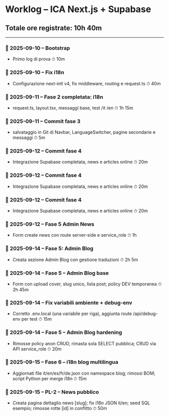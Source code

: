 # Worklog – ICA Next.js + Supabase
## Totale ore registrate: 10h 40m

---

### 📌 2025-09-10 – Bootstrap
- Primo log di prova
⏱ 10m
### 📌 2025-09-10 – Fix i18n
- Configurazione next-intl v4, fix middleware, routing e request.ts
⏱ 40m
### 📌 2025-09-11 – Fase 2 completata: i18n
- request.ts, layout.tsx, messaggi base, test /it /en
⏱ 1h 15m
### 📌 2025-09-11 – Commit fase 3
- salvataggio in Git di Navbar, LanguageSwitcher, pagine secondarie e messaggi
⏱ 5m
### 📌 2025-09-12 – Commit fase 4
- Integrazione Supabase completata, news e articles online
⏱ 20m
### 📌 2025-09-12 – Commit fase 4
- Integrazione Supabase completata, news e articles online
⏱ 20m
### 📌 2025-09-12 – Commit fase 4
- Integrazione Supabase completata, news e articles online
⏱ 20m
### 📌 2025-09-12 – Fase 5 Admin News
- Form create news con route server-side e service_role
⏱ 1h
### 📌 2025-09-14 – Fase 5: Admin Blog
- Creata sezione Admin Blog con gestione traduzioni
⏱ 2h 5m
### 📌 2025-09-14 – Fase 5 – Admin Blog base
- Form con upload cover, slug unico, lista post; policy DEV temporanea
⏱ 2h 45m
### 📌 2025-09-14 – Fix variabili ambiente + debug-env
- Corretto .env.local (una variabile per riga), aggiunta route /api/debug-env per test
⏱ 15m
### 📌 2025-09-14 – Fase 5 – Admin Blog hardening
- Rimosse policy anon CRUD, rimasta sola SELECT pubblica; CRUD via API service_role
⏱ 20m
### 📌 2025-09-15 – Fase 6 – i18n blog multilingua
- Aggiornati file it/en/es/fr/de.json con namespace blog; rimossi BOM; script Python per merge i18n
⏱ 15m
### 📌 2025-09-15 – PL-2 – News pubblico
- Creata pagina dettaglio news [slug]; fix i18n JSON it/en; seed SQL esempio; rimosse rotte [id] in conflitto
⏱ 50m